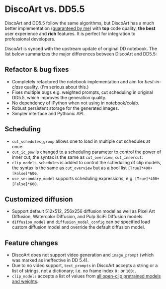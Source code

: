 # DiscoArt vs. DD5.5

DiscoArt and DD5.5 follow the same algorithms, but DiscoArt has a much better  implementation ([guaranteed by me](https://github.com/hanxiao)) with **top** code quality, **the best** user experience and **rich** features. It is perfect for integration to professional developers. 

DiscoArt is synced with the upstream update of original DD notebook. The list below summarizes the major differences between DiscoArt and DD5.5:

## Refactor & bug fixes
- Completely refactored the notebook implementation and aim for *best-in-class* quality. (I'm serious about this.)
- Fixes multiple bugs e.g. weighted prompts, cut scheduling in original DD5.5, which improves the generation quality.
- No dependency of IPython when not using in notebook/colab.
- Robust persistent storage for the generated images.
- Simpler interface and Pythonic API.

## Scheduling
- `cut_schedules_group` allows one to load in multiple cut schedules at once.
- `cut_ic_pow` is changed to a scheduling parameter to control the power of inner cut, the syntax is the same as `cut_overview`, `cut_innercut`.
- `clip_models_schedules` is added to control the scheduling of clip models, the syntax is the same as `cut_overview` but as a bool list `[True]*400+[False]*600`.
- `use_secondary_model` supports scheduling expressions, e.g. `[True]*400+[False]*600`.

## Customized diffusion
- Support default 512x512, 256x256 diffusion model as well as Pixel Art Diffusion, Watercolor Diffusion, and Pulp SciFi Diffusion models.
- `diffusion_model` and `diffusion_model_config` can be specified load custom diffusion model and override the default diffusion model.

## Feature changes
- DiscoArt does not support video generation and `image_prompt` (which was marked as ineffective in DD 5.4).
- Due to no video support, `text_prompts` in DiscoArt accepts a string or a list of strings, not a dictionary; i.e. no frame index `0:` or `100:`.
- `clip_models` accepts a list of values from [all open-clip pretrained models and weights](https://github.com/jina-ai/discoart/blob/main/discoart/resources/docstrings.yml#L90).
